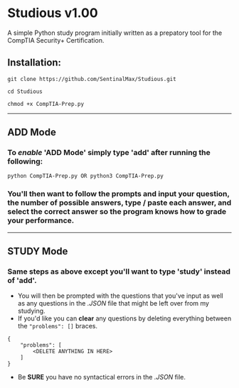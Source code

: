 # Studious v1.00
A simple Python study program initially written as a prepatory tool for the CompTIA Security+ Certification.

## Installation:
```
git clone https://github.com/SentinalMax/Studious.git
```
```
cd Studious
```
```
chmod +x CompTIA-Prep.py
```
---
## **ADD** Mode
### To *enable* 'ADD Mode' simply type 'add' after running the following:
```
python CompTIA-Prep.py OR python3 CompTIA-Prep.py
```
### You'll then want to follow the prompts and input your **question**, the number of possible **answers**, type / paste each answer, and select the **correct** answer so the program knows how to grade your performance.
---

## **STUDY** Mode
### Same steps as above except you'll want to type '**study**' instead of 'add'.
- You will then be prompted with the questions that you've input as well as any questions in the *.JSON* file that might be left over from my studying.
- If you'd like you can **clear** any questions by deleting everything between the `"problems": []` braces.
```
{
    "problems": [
        <DELETE ANYTHING IN HERE>
    ]
}
```
- Be **SURE** you have no syntactical errors in the *.JSON* file. 
